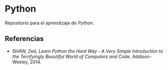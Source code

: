 # Python

Repositorio para el aprendizaje de *Python*.

## Referencias
- SHAW, Zed, *Learn Python the Hard Way - A Very Simple Introduction to the Terrifyingly Beautiful World of Computers and Code*. Addison-Wesley, 2014.
